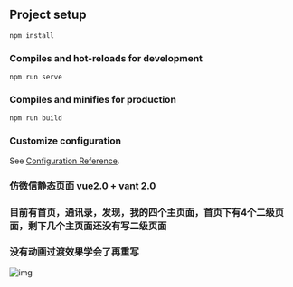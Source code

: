 
## Project setup
```
npm install
```

### Compiles and hot-reloads for development
```
npm run serve
```

### Compiles and minifies for production
```
npm run build
```

### Customize configuration
See [Configuration Reference](https://cli.vuejs.org/config/).

### 仿微信静态页面 vue2.0 + vant 2.0
### 目前有首页，通讯录，发现，我的四个主页面，首页下有4个二级页面，剩下几个主页面还没有写二级页面
### 没有动画过渡效果学会了再重写 
![img](https://user-images.githubusercontent.com/99640168/173088910-b17970ce-8b87-4571-b1f0-193658872c64.png)






